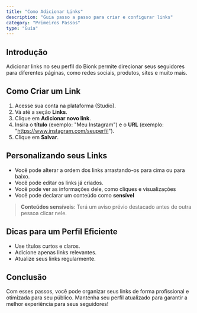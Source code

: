 ```yaml
---
title: "Como Adicionar Links"
description: "Guia passo a passo para criar e configurar links"
category: "Primeiros Passos"
type: "Guia"
---
```


## Introdução
Adicionar links no seu perfil do Bionk permite direcionar seus seguidores para diferentes páginas, como redes sociais, produtos, sites e muito mais.

## Como Criar um Link
1. Acesse sua conta na plataforma (Studio).
2. Vá até a seção **Links**.
3. Clique em **Adicionar novo link**.
4. Insira o **título** (exemplo: "Meu Instagram") e o **URL** (exemplo: "https://www.instagram.com/seuperfil").
5. Clique em **Salvar**.

## Personalizando seus Links
- Você pode alterar a ordem dos links arrastando-os para cima ou para baixo.
- Você pode editar os links já criados.
- Você pode ver as informações dele, como cliques e visualizações
- Você pode declarar um conteúdo como **sensível**

> **Conteúdos sensíveis**: Terá um aviso prévio destacado antes de outra pessoa clicar nele.

## Dicas para um Perfil Eficiente
- Use títulos curtos e claros.
- Adicione apenas links relevantes.
- Atualize seus links regularmente.

## Conclusão
Com esses passos, você pode organizar seus links de forma profissional e otimizada para seu público. Mantenha seu perfil atualizado para garantir a melhor experiência para seus seguidores!

